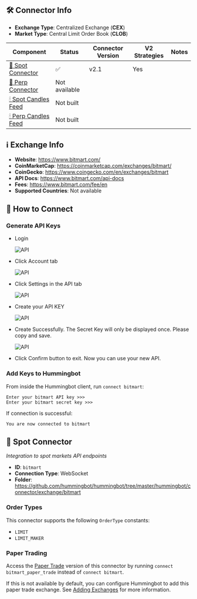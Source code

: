 ## 🛠 Connector Info

- **Exchange Type**: Centralized Exchange (**CEX**)
- **Market Type**: Central Limit Order Book (**CLOB**)

| Component | Status | Connector Version | V2 Strategies | Notes | 
| --------- | ------ | ----------------- |  ------------ | ----- |
| [🔀 Spot Connector](#spot-connector) | ✅ | v2.1 | Yes | |
| [🔀 Perp Connector](#perp-connector) | Not available |
| [🕯 Spot Candles Feed](#spot-candles-feed) | Not built  | 
| [🕯 Perp Candles Feed](#perp-candles-feed) | Not built  | 

## ℹ️ Exchange Info

- **Website**: <https://www.bitmart.com/>
- **CoinMarketCap**: <https://coinmarketcap.com/exchanges/bitmart/>
- **CoinGecko**: <https://www.coingecko.com/en/exchanges/bitmart>
- **API Docs**: <https://www.bitmart.com/api-docs>
- **Fees**: <https://www.bitmart.com/fee/en>
- **Supported Countries**: Not available

## 🔑 How to Connect

### Generate API Keys

- Login

    ![API](bitmart-api1.png)

- Click Account tab

    ![API](bitmart-api2.png)

- Click Settings in the API tab

    ![API](bitmart-api3.png)

- Create your API KEY

    ![API](bitmart-api4.png)

- Create Successfully. The Secret Key will only be displayed once. Please copy and save.

    ![API](bitmart-api5.png)

- Click Confirm button to exit. Now you can use your new API.

### Add Keys to Hummingbot

From inside the Hummingbot client, run `connect bitmart`:

```
Enter your bitmart API key >>>
Enter your bitmart secret key >>>
```

If connection is successful:

```
You are now connected to bitmart
```


## 🔀 Spot Connector
*Integration to spot markets API endpoints*

- **ID**: `bitmart`
- **Connection Type**: WebSocket
- **Folder**: <https://github.com/hummingbot/hummingbot/tree/master/hummingbot/connector/exchange/bitmart>

### Order Types

This connector supports the following `OrderType` constants:

- `LIMIT`
- `LIMIT_MAKER`

### Paper Trading

Access the [Paper Trade](/global-configs/paper-trade/) version of this connector by running `connect bitmart_paper_trade` instead of `connect bitmart`.

If this is not available by default, you can configure Hummingbot to add this paper trade exchange. See [Adding Exchanges](/global-configs/paper-trade/#adding-exchanges) for more information.
